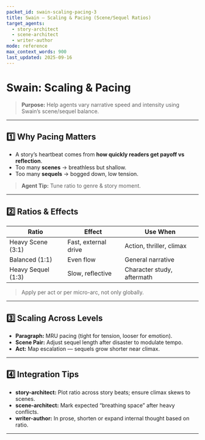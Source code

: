 ```yaml
---
packet_id: swain-scaling-pacing-3
title: Swain — Scaling & Pacing (Scene/Sequel Ratios)
target_agents:
  - story-architect
  - scene-architect
  - writer-author
mode: reference
max_context_words: 900
last_updated: 2025-09-16
---
```


# Swain: Scaling & Pacing

> **Purpose:** Help agents vary narrative speed and intensity using Swain’s scene/sequel balance.

---

## 1️⃣ Why Pacing Matters

- A story’s heartbeat comes from **how quickly readers get payoff vs reflection**.
- Too many **scenes** → breathless but shallow.
- Too many **sequels** → bogged down, low tension.

> **Agent Tip:** Tune ratio to genre & story moment.

---

## 2️⃣ Ratios & Effects

| Ratio              | Effect               | Use When                   |
| ------------------ | -------------------- | -------------------------- |
| Heavy Scene (3:1)  | Fast, external drive | Action, thriller, climax   |
| Balanced (1:1)     | Even flow            | General narrative          |
| Heavy Sequel (1:3) | Slow, reflective     | Character study, aftermath |

> Apply per act or per micro-arc, not only globally.

---

## 3️⃣ Scaling Across Levels

- **Paragraph:** MRU pacing (tight for tension, looser for emotion).
- **Scene Pair:** Adjust sequel length after disaster to modulate tempo.
- **Act:** Map escalation — sequels grow shorter near climax.

---

## 4️⃣ Integration Tips

- **story-architect:** Plot ratio across story beats; ensure climax skews to scenes.
- **scene-architect:** Mark expected “breathing space” after heavy conflicts.
- **writer-author:** In prose, shorten or expand internal thought based on ratio.

---
